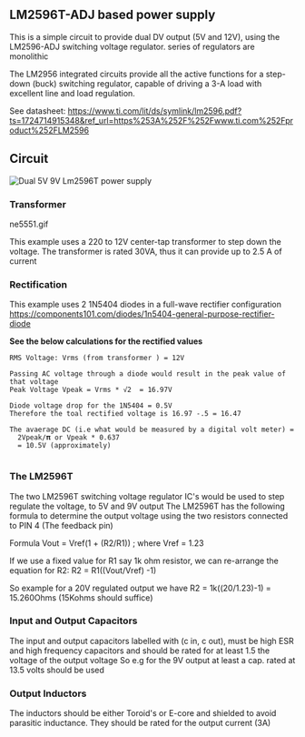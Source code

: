 ## LM2596T-ADJ based power supply

This is a simple circuit to provide dual DV output (5V and 12V), using the  LM2596-ADJ switching voltage regulator. series of regulators are monolithic

The LM2956 integrated circuits  provide all the active functions
for a step-down (buck) switching regulator, capable
of driving a 3-A load with excellent line and load
regulation.

See datasheet: https://www.ti.com/lit/ds/symlink/lm2596.pdf?ts=1724714915348&ref_url=https%253A%252F%252Fwww.ti.com%252Fproduct%252FLM2596


## Circuit 
![](./psupply.png?raw=true "Dual 5V 9V Lm2596T power supply")

### Transformer
ne5551.gif

This example uses a 220 to 12V center-tap transformer to step down the voltage.
The transformer is rated 30VA, thus it can provide up to 2.5 A of current

### Rectification
This example uses 2 1N5404 diodes in a full-wave rectifier configuration
https://components101.com/diodes/1n5404-general-purpose-rectifier-diode


**See the below calculations for the rectified values**
```shell
RMS Voltage: Vrms (from transformer ) = 12V

Passing AC voltage through a diode would result in the peak value of that voltage
Peak Voltage Vpeak = Vrms * √2  = 16.97V

Diode voltage drop for the 1N5404 = 0.5V
Therefore the toal rectified voltage is 16.97 -.5 = 16.47

The avaerage DC (i.e what would be measured by a digital volt meter) = 
  2Vpeak/𝛑 or Vpeak * 0.637
  = 10.5V (approximately)
  
```

### The LM2596T
The two LM2596T switching voltage regulator IC's would be used to step regulate the voltage, to 5V and 9V output
The LM2596T has the following formula to determine the output voltage using the two resistors connected to PIN 4 (The feedback pin)

Formula
Vout = Vref(1 + (R2/R1)) ; where Vref = 1.23

If we use a fixed value for R1 say 1k ohm resistor, we can re-arrange the equation for R2:
R2 = R1((Vout/Vref) -1)

So example for a 20V regulated output we have
R2 = 1k((20/1.23)-1) = 15.260Ohms (15Kohms should suffice)



### Input and Output Capacitors
The input and output capacitors labelled with (c in, c out), must be high ESR and high frequency capacitors
and should be rated for at least 1.5 the voltage of the output voltage
So e.g for the 9V output at least a cap. rated at 13.5 volts should be used

### Output Inductors
The inductors should be either Toroid's or E-core and shielded to avoid parasitic inductance. 
They should be rated for the output current (3A)





